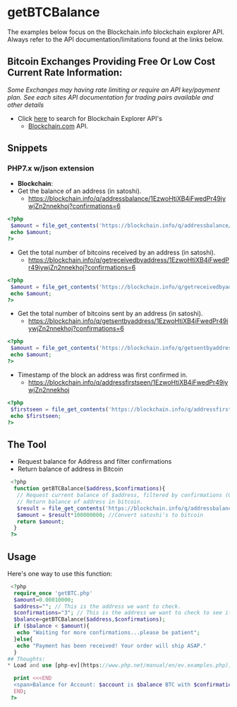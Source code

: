 # getBTCBalance
The examples below focus on the Blockchain.info blockchain explorer API. Always refer to the API documentation/limitations found at the links below.
## Bitcoin Exchanges Providing Free Or Low Cost Current Rate Information:
*Some Exchanges may having rate limiting or require an API key/payment plan. See each sites API documentation for trading pairs available and other details*

* Click [here](http://www.google.com/search?q=block+explorer+api) to search for Blockchain Explorer API's
  - [Blockchain.com](https://www.blockchain.com/api/q) API.

## Snippets
### PHP7.x w/json extension
* **Blockchain**:
* Get the balance of an address (in satoshi).
  - https://blockchain.info/q/addressbalance/1EzwoHtiXB4iFwedPr49iywjZn2nnekhoj?confirmations=6
 ```php
 <?php
  $amount = file_get_contents('https://blockchain.info/q/addressbalance/1EzwoHtiXB4iFwedPr49iywjZn2nnekhoj?confirmations=6');
  echo $amount;
 ?>
 ```
  
* Get the total number of bitcoins received by an address (in satoshi).
  - https://blockchain.info/q/getreceivedbyaddress/1EzwoHtiXB4iFwedPr49iywjZn2nnekhoj?confirmations=6
 ```php
 <?php
  $amount = file_get_contents('https://blockchain.info/q/getreceivedbyaddress/1EzwoHtiXB4iFwedPr49iywjZn2nnekhoj?confirmations=6');
  echo $amount;
 ?>
 ```
* Get the total number of bitcoins sent by an address (in satoshi).
  - https://blockchain.info/q/getsentbyaddress/1EzwoHtiXB4iFwedPr49iywjZn2nnekhoj?confirmations=6
 ```php
 <?php
  $amount = file_get_contents('https://blockchain.info/q/getsentbyaddress/1EzwoHtiXB4iFwedPr49iywjZn2nnekhoj?confirmations=6');
  echo $amount;
 ?>
 ```
* Timestamp of the block an address was first confirmed in.
  - https://blockchain.info/q/addressfirstseen/1EzwoHtiXB4iFwedPr49iywjZn2nnekhoj
 ```php
 <?php
  $firstseen = file_get_contents('https://blockchain.info/q/addressfirstseen/1EzwoHtiXB4iFwedPr49iywjZn2nnekhoj');
  echo $firstseen;
 ?>
 ```
  
## The Tool
* Request balance for Address and filter confirmations
* Return balance of address in Bitcoin
```php
 <?php
  function getBTCBalance($address,$confirmations){
   // Request current balance of $address, filtered by confirmations (0-6)
   // Return balance of address in bitcoin.
   $result = file_get_contents('https://blockchain.info/q/addressbalance/$address?confirmations=$confirmations');
   $amount = $result*100000000; //Convert satoshi's to bitcoin
   return $amount;
  }
 ?>
```
## Usage
Here's one way to use this function:
```php
 <?php
  require_once 'getBTC.php'
  $amount=0.00010000;
  $address=""; // This is the address we want to check.
  $confirmations="3"; // This is the address we want to check to see if the balance has 3 confirmations.
  $balance=getBTCBalance($address,$confirmations);
  if ($balance < $amount){
   echo "Waiting for more confirmations...please be patient"; 
  }else{
   echo "Payment has been received! Your order will ship ASAP."
  }
## Thoughts:
* Load and use [php-ev](https://www.php.net/manual/en/ev.examples.php), a pecl event timer that you can use to pause enough time to avoid API rate limits.

  print <<<END
  <span>Balance for Account: $account is $balance BTC with $confirmations confirmations.</span>
  END;
 ?>
```
